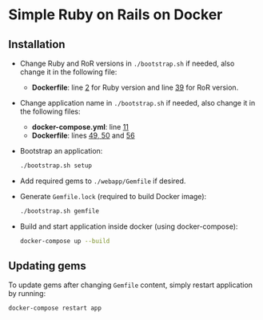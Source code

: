 # Simple Ruby on Rails on Docker

## Installation

- Change Ruby and RoR versions in `./bootstrap.sh` if needed, also change it in the following file:

  - **Dockerfile**: line [2](Dockerfile#L2) for Ruby version and line [39](Dockerfile#L39) for RoR version.

- Change application name in `./bootstrap.sh` if needed, also change it in the following files:

  - **docker-compose.yml**: line [11](docker-compose.yml#L11)
  - **Dockerfile**: lines [49, 50](Dockerfile#L49-L50) and [56](Dockerfile#L56)

- Bootstrap an application:

  ```sh
  ./bootstrap.sh setup
  ```

- Add required gems to `./webapp/Gemfile` if desired.

- Generate `Gemfile.lock` (required to build Docker image):

  ```sh
  ./bootstrap.sh gemfile
  ```

- Build and start application inside docker (using docker-compose):

  ```sh
  docker-compose up --build
  ```

## Updating gems

To update gems after changing `Gemfile` content, simply restart application by running:

```sh
docker-compose restart app
```
